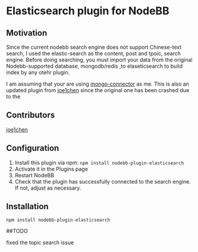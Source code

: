 # Elasticsearch plugin for NodeBB

## Motivation

Since the current nodebb search engine does not support Chinese-text search, I used the elastic-search  as the content, post and tpoic, search engine. Before doing searching, you must import your data from the original Nodebb-supported database, mongodb/redis ,to elaseticsearch to build index by any otehr plugin.

I am assuming that your are using [mongo-connector](https://github.com/mongodb-labs/mongo-connector) as me.
This is also an updated plugin from [joe1chen](https://github.com/joe1chen/nodebb-plugin-search-elasticsearch) since the original one has been crashed due to the 

## Contributors

[joe1chen](https://github.com/joe1chen/nodebb-plugin-search-elasticsearch)


## Configuration

1. Install this plugin via npm: `npm install nodebb-plugin-elasticsearch`
1. Activate it in the Plugins page
1. Restart NodeBB
1. Check that the plugin has successfully connected to the search engine. If not, adjust as necessary.

## Installation

    npm install nodebb-plugin-elasticsearch
    
##TODO

fixed the topic search issue 
